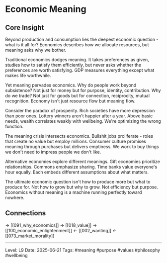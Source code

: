 # Economic Meaning

## Core Insight
Beyond production and consumption lies the deepest economic question - what is it all for? Economics describes how we allocate resources, but meaning asks why we bother.

Traditional economics dodges meaning. It takes preferences as given, studies how to satisfy them efficiently, but never asks whether the preferences are worth satisfying. GDP measures everything except what makes life worthwhile.

Yet meaning pervades economics. Why do people work beyond subsistence? Not just for money but for purpose, identity, contribution. Why do we trade? Not just for goods but for connection, reciprocity, mutual recognition. Economy isn't just resource flow but meaning flow.

Consider the paradox of prosperity. Rich societies have more depression than poor ones. Lottery winners aren't happier after a year. Above basic needs, wealth correlates weakly with wellbeing. We're optimizing the wrong function.

The meaning crisis intersects economics. Bullshit jobs proliferate - roles that create no value but employ millions. Consumer culture promises meaning through purchases but delivers emptiness. We work to buy things we don't need to impress people we don't like.

Alternative economies explore different meanings. Gift economies prioritize relationships. Commons emphasize sharing. Time banks value everyone's hour equally. Each embeds different assumptions about what matters.

The ultimate economic question isn't how to produce more but what to produce for. Not how to grow but why to grow. Not efficiency but purpose. Economics without meaning is a machine running perfectly toward nowhere.

## Connections
→ [[091_why_economics]]
→ [[018_value]]
→ [[100_economic_enlightenment]]
← [[002_wanting]]
← [[073_market_morality]]

---
Level: L9
Date: 2025-06-21
Tags: #meaning #purpose #values #philosophy #wellbeing